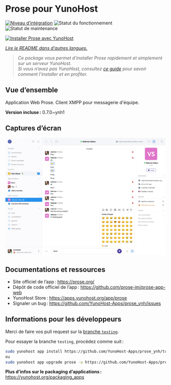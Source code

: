 <!--
Nota bene : ce README est automatiquement généré par <https://github.com/YunoHost/apps/tree/master/tools/readme_generator>
Il NE doit PAS être modifié à la main.
-->

# Prose pour YunoHost

[![Niveau d’intégration](https://apps.yunohost.org/badge/integration/prose)](https://ci-apps.yunohost.org/ci/apps/prose/)
![Statut du fonctionnement](https://apps.yunohost.org/badge/state/prose)
![Statut de maintenance](https://apps.yunohost.org/badge/maintained/prose)

[![Installer Prose avec YunoHost](https://install-app.yunohost.org/install-with-yunohost.svg)](https://install-app.yunohost.org/?app=prose)

*[Lire le README dans d'autres langues.](./ALL_README.md)*

> *Ce package vous permet d’installer Prose rapidement et simplement sur un serveur YunoHost.*  
> *Si vous n’avez pas YunoHost, consultez [ce guide](https://yunohost.org/install) pour savoir comment l’installer et en profiter.*

## Vue d’ensemble

Application Web Prose. Client XMPP pour messagerie d'équipe.

**Version incluse :** 0.7.0~ynh1

## Captures d’écran

![Capture d’écran de Prose](./doc/screenshots/screenshot.jpg)

## Documentations et ressources

- Site officiel de l’app : <https://prose.org/>
- Dépôt de code officiel de l’app : <https://github.com/prose-im/prose-app-web>
- YunoHost Store : <https://apps.yunohost.org/app/prose>
- Signaler un bug : <https://github.com/YunoHost-Apps/prose_ynh/issues>

## Informations pour les développeurs

Merci de faire vos pull request sur la [branche `testing`](https://github.com/YunoHost-Apps/prose_ynh/tree/testing).

Pour essayer la branche `testing`, procédez comme suit :

```bash
sudo yunohost app install https://github.com/YunoHost-Apps/prose_ynh/tree/testing --debug
ou
sudo yunohost app upgrade prose -u https://github.com/YunoHost-Apps/prose_ynh/tree/testing --debug
```

**Plus d’infos sur le packaging d’applications :** <https://yunohost.org/packaging_apps>
